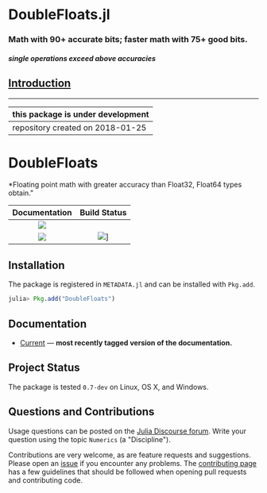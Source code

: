 # DoubleFloats.jl
### Math with 90+ accurate bits; faster math with 75+ good bits.
#### _single operations exceed above accuracies_

## [Introduction](https://github.com/JuliaMath/DoubleFloats.jl/blob/master/docs/src/index.md)


-----

| this package is under development |
|-----------------------------------|
| repository created on 2018-01-25  |


# DoubleFloats

*Floating point math with greater accuracy than Float32, Float64 types obtain."


| **Documentation**    | **Build Status**       |
|:-------------------------------------------------------------------------------:|:-----------------------------------------------------------------------------------------------:|
|[![](https://img.shields.io/badge/docs-latest-blue.svg)](https://JuliaMath.github.io/DoubleFloats.jl/latest) 
[![][pkg-0.7-img]][pkg-0.7-url] | [![][travis-img]][travis-url]] |


## Installation

The package is registered in `METADATA.jl` and can be installed with `Pkg.add`.

```julia
julia> Pkg.add("DoubleFloats")
```

## Documentation

- [Current](https://github.com/JuliaMath/DoubleFloats.jl/blob/master/docs/src/index.md) &mdash; **most recently tagged version of the documentation.**
## Project Status

The package is tested `0.7-dev` on Linux, OS X, and Windows.

## Questions and Contributions

Usage questions can be posted on the [Julia Discourse forum][discourse-tag-url].  Write your question using the topic `Numerics` (a "Discipline").

Contributions are very welcome, as are feature requests and suggestions. Please open an [issue][issues-url] if you encounter any problems. The [contributing page][contrib-url] has a few guidelines that should be followed when opening pull requests and contributing code.

[contrib-url]: https://juliamath.github.io/DoubleFloats.jl/latest/man/contributing/
[discourse-tag-url]: https://discourse.julialang.org/tags/doublefloats
[gitter-url]: https://gitter.im/juliamath/users

[docs-current-img]: https://img.shields.io/badge/docs-latest-blue.svg
[docs-current-url]: https://juliamath.github.io/DoubleFloats.jl

[travis-img]: https://travis-ci.org/JuliaMath/DoubleFloats.jl.svg?branch=master
[travis-url]: https://travis-ci.org/JuliaMath/DoubleFloats.jl

[appveyor-img]: https://ci.appveyor.com/api/projects/status/xx7nimfpnl1r4gx0?svg=true
[appveyor-url]: https://ci.appveyor.com/project/JuliaMath/doublefloats-jl

[codecov-img]: https://codecov.io/gh/JuliaMath/DoubleFloats.jl/branch/master/graph/badge.svg
[codecov-url]: https://codecov.io/gh/JuliaMath/DoubleFloats.jl

[issues-url]: https://github.com/JuliaMath/DoubleFloats.jl/issues


[pkg-0.6-img]: http://pkg.julialang.org/badges/DoubleFloats_0.6.svg
[pkg-0.6-url]: http://pkg.julialang.org/?pkg=DoubleFloats&ver=0.6
[pkg-0.7-img]: http://pkg.julialang.org/badges/DoubleFloats_0.7.svg
[pkg-0.7-url]: http://pkg.julialang.org/?pkg=DoubleFloats&ver=0.7
